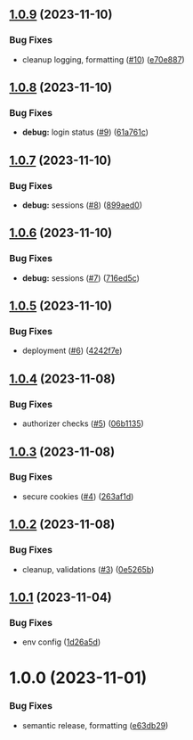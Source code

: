 ## [1.0.9](https://github.com/julian-one/dotcom/compare/v1.0.8...v1.0.9) (2023-11-10)


### Bug Fixes

* cleanup logging, formatting ([#10](https://github.com/julian-one/dotcom/issues/10)) ([e70e887](https://github.com/julian-one/dotcom/commit/e70e8874674cbc8af94e45a6bc5393388848cca6))

## [1.0.8](https://github.com/julian-one/dotcom/compare/v1.0.7...v1.0.8) (2023-11-10)

### Bug Fixes

- **debug:** login status ([#9](https://github.com/julian-one/dotcom/issues/9)) ([61a761c](https://github.com/julian-one/dotcom/commit/61a761cc02ee596b33f8c41bafd794e31fbf5d94))

## [1.0.7](https://github.com/julian-one/dotcom/compare/v1.0.6...v1.0.7) (2023-11-10)

### Bug Fixes

- **debug:** sessions ([#8](https://github.com/julian-one/dotcom/issues/8)) ([899aed0](https://github.com/julian-one/dotcom/commit/899aed0fa1a3cb89b71b3fbcaf6dda2db123768e))

## [1.0.6](https://github.com/julian-one/dotcom/compare/v1.0.5...v1.0.6) (2023-11-10)

### Bug Fixes

- **debug:** sessions ([#7](https://github.com/julian-one/dotcom/issues/7)) ([716ed5c](https://github.com/julian-one/dotcom/commit/716ed5c34db28733c551f845c9fd849c35a4207e))

## [1.0.5](https://github.com/julian-one/dotcom/compare/v1.0.4...v1.0.5) (2023-11-10)

### Bug Fixes

- deployment ([#6](https://github.com/julian-one/dotcom/issues/6)) ([4242f7e](https://github.com/julian-one/dotcom/commit/4242f7e904309fc3118aa1b5bb8da507b5d3520e))

## [1.0.4](https://github.com/julian-one/dotcom/compare/v1.0.3...v1.0.4) (2023-11-08)

### Bug Fixes

- authorizer checks ([#5](https://github.com/julian-one/dotcom/issues/5)) ([06b1135](https://github.com/julian-one/dotcom/commit/06b11355722e3bfe7879b50dc317cea5218a79f8))

## [1.0.3](https://github.com/julian-one/dotcom/compare/v1.0.2...v1.0.3) (2023-11-08)

### Bug Fixes

- secure cookies ([#4](https://github.com/julian-one/dotcom/issues/4)) ([263af1d](https://github.com/julian-one/dotcom/commit/263af1d28ae2252298b1bd65ba61c45afb50ef84))

## [1.0.2](https://github.com/julian-one/dotcom/compare/v1.0.1...v1.0.2) (2023-11-08)

### Bug Fixes

- cleanup, validations ([#3](https://github.com/julian-one/dotcom/issues/3)) ([0e5265b](https://github.com/julian-one/dotcom/commit/0e5265b20dbc9692ca5da7191374e6542aa18216))

## [1.0.1](https://github.com/julian-one/dotcom/compare/v1.0.0...v1.0.1) (2023-11-04)

### Bug Fixes

- env config ([1d26a5d](https://github.com/julian-one/dotcom/commit/1d26a5d2ec442f82c7d6cf0274896782ea4d6b7c))

# 1.0.0 (2023-11-01)

### Bug Fixes

- semantic release, formatting ([e63db29](https://github.com/julian-one/dotcom/commit/e63db294132c57a08a102c77ca3138a6c74128a5))
